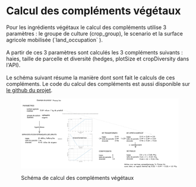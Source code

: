 # Calcul des compléments végétaux

Pour les ingrédients végétaux le calcul des compléments utilise 3 paramètres : le groupe de culture (crop\_group), le scenario et la surface agricole mobilisée (\`land\_occupation\` ).\
\
A partir de ces 3 paramètres sont calculés les 3 compléments suivants : haies, taille de parcelle et diversité (hedges, plotSize et cropDiversity dans l'API).\
\
Le schéma suivant résume la manière dont sont fait le calculs de ces compléments. Le code du calcul des compléments est aussi disponible sur [le github du projet](https://github.com/MTES-MCT/ecobalyse/blob/master/data/food/ecosystemic\_services/ecosystemic\_services.py).



<figure><img src="../../.gitbook/assets/image (90).png" alt=""><figcaption><p>Schéma de calcul des compléments végétaux</p></figcaption></figure>

